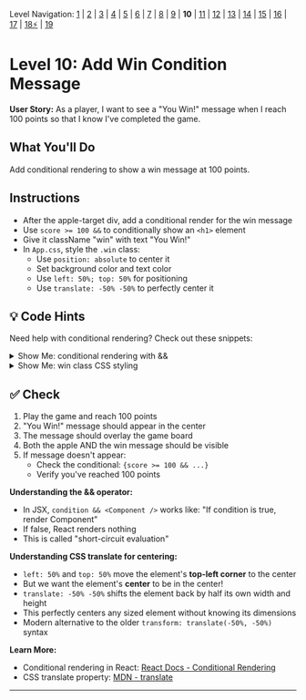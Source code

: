 Level Navigation: [1](./react-clicker-game-lv-1.md) | [2](./react-clicker-game-lv-2.md) | [3](./react-clicker-game-lv-3.md) | [4](./react-clicker-game-lv-4.md) | [5](./react-clicker-game-lv-5.md) | [6](./react-clicker-game-lv-6.md) | [7](./react-clicker-game-lv-7.md) | [8](./react-clicker-game-lv-8.md) | [9](./react-clicker-game-lv-9.md) | **10** | [11](./react-clicker-game-lv-11.md) | [12](./react-clicker-game-lv-12.md) | [13](./react-clicker-game-lv-13.md) | [14](./react-clicker-game-lv-14.md) | [15](./react-clicker-game-lv-15.md) | [16](./react-clicker-game-lv-16.md) | [17](./react-clicker-game-lv-17.md) | [18⚡](./react-clicker-game-lv-18.md) | [19](./react-clicker-game-lv-19.md)

# Level 10: Add Win Condition Message

**User Story:** As a player, I want to see a "You Win!" message when I reach 100 points so that I know I've completed the game.

## What You'll Do

Add conditional rendering to show a win message at 100 points.

## Instructions

- After the apple-target div, add a conditional render for the win message
- Use `score >= 100 &&` to conditionally show an `<h1>` element
- Give it className "win" with text "You Win!"
- In `App.css`, style the `.win` class:
  - Use `position: absolute` to center it
  - Set background color and text color
  - Use `left: 50%; top: 50%` for positioning
  - Use `translate: -50% -50%` to perfectly center it

## 💡 Code Hints

Need help with conditional rendering? Check out these snippets:

<details>
<summary>Show Me: conditional rendering with &&</summary>

<pre><code class="language-jsx">&lt;div className=&#039;orchard-background&#039; onClick={missTarget}&gt;
  &lt;div className=&quot;apple-target&quot; onClick={clickTarget} style={appleStyle}&gt;&lt;/div&gt;
  {score &gt;= 100 &amp;&amp; &lt;h1 className=&quot;win&quot;&gt;You Win!&lt;/h1&gt;}
&lt;/div&gt;
</code></pre>

</details>

<details>
<summary>Show Me: win class CSS styling</summary>

<pre><code class="language-css">.win {
  position: absolute;
  background-color: green;
  color: red;
  left: 50%;
  top: 50%;
  translate: -50% -50%;
}
</code></pre>

</details>

## ✅ Check

1. Play the game and reach 100 points
2. "You Win!" message should appear in the center
3. The message should overlay the game board
4. Both the apple AND the win message should be visible
5. If message doesn't appear:
   - Check the conditional: `{score >= 100 && ...}`
   - Verify you've reached 100 points

**Understanding the && operator:**
- In JSX, `condition && <Component />` works like: "If condition is true, render Component"
- If false, React renders nothing
- This is called "short-circuit evaluation"

**Understanding CSS translate for centering:**
- `left: 50%` and `top: 50%` move the element's **top-left corner** to the center
- But we want the element's **center** to be in the center!
- `translate: -50% -50%` shifts the element back by half its own width and height
- This perfectly centers any sized element without knowing its dimensions
- Modern alternative to the older `transform: translate(-50%, -50%)` syntax

**Learn More:**  
- Conditional rendering in React: [React Docs - Conditional Rendering](https://react.dev/learn#conditional-rendering)
- CSS translate property: [MDN - translate](https://developer.mozilla.org/en-US/docs/Web/CSS/translate)

---